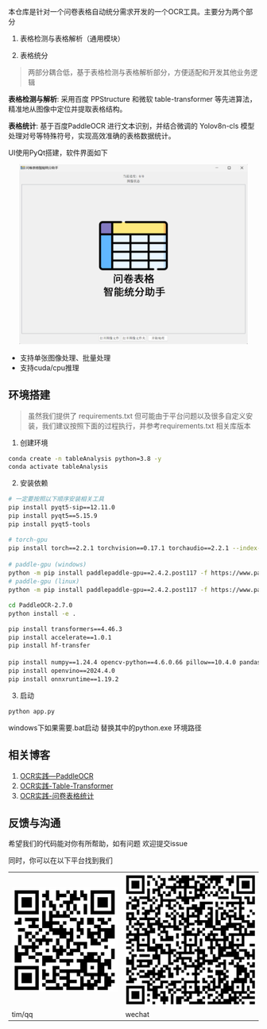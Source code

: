 本仓库是针对一个问卷表格自动统分需求开发的一个OCR工具。主要分为两个部分

1. 表格检测与表格解析（通用模块）

2. 表格统分

> 两部分耦合低，基于表格检测与表格解析部分，方便适配和开发其他业务逻辑

**表格检测与解析**: 采用百度 PPStructure 和微软 table-transformer 等先进算法，精准地从图像中定位并提取表格结构。

**表格统计**: 基于百度PaddleOCR 进行文本识别，并结合微调的 Yolov8n-cls 模型处理对号等特殊符号，实现高效准确的表格数据统计。

UI使用PyQt搭建，软件界面如下

<center>
<img src="./resources/app.png" style="zoom:45%;" />
</center>

- 支持单张图像处理、批量处理
- 支持cuda/cpu推理

## 环境搭建

> 虽然我们提供了 requirements.txt
> 但可能由于平台问题以及很多自定义安装，我们建议按照下面的过程执行，并参考requirements.txt 相关库版本

1. 创建环境
```bash
conda create -n tableAnalysis python=3.8 -y
conda activate tableAnalysis
```

2. 安装依赖
```bash
# 一定要按照以下顺序安装相关工具
pip install pyqt5-sip==12.11.0
pip install pyqt5==5.15.9
pip install pyqt5-tools
```

```bash
# torch-gpu
pip install torch==2.2.1 torchvision==0.17.1 torchaudio==2.2.1 --index-url https://download.pytorch.org/whl/cu118

# paddle-gpu (windows)
python -m pip install paddlepaddle-gpu==2.4.2.post117 -f https://www.paddlepaddle.org.cn/whl/windows/mkl/avx/stable.html
# paddle-gpu (linux)
python -m pip install paddlepaddle-gpu==2.4.2.post117 -f https://www.paddlepaddle.org.cn/whl/linux/mkl/avx/stable.html
```

```bash
cd PaddleOCR-2.7.0
python install -e .
```

```bash
pip install transformers==4.46.3
pip install accelerate==1.0.1
pip install hf-transfer

pip install numpy==1.24.4 opencv-python==4.6.0.66 pillow==10.4.0 pandas==2.0.2
pip install openvino==2024.4.0
pip install onnxruntime==1.19.2
```

3. 启动
```bash
python app.py
```
windows下如果需要.bat启动 替换其中的python.exe 环境路径

## 相关博客

1. [OCR实践—PaddleOCR](https://blog.csdn.net/csy1021/article/details/144518451?spm=1001.2014.3001.5502)
2. [OCR实践-Table-Transformer](https://blog.csdn.net/csy1021/article/details/144742974?spm=1001.2014.3001.5502)
3. [OCR实践-问卷表格统计](https://blog.csdn.net/csy1021/article/details/144777615?spm=1001.2014.3001.5501)

## 反馈与沟通

希望我们的代码能对你有所帮助，如有问题 欢迎提交issue

同时，你可以在以下平台找到我们

<table>
  <tr>
    <td><img src="./resources/contact/tim.jpg" style="zoom:45%;" /></td>
    <td><img src="./resources/contact/wechat.jpg" style="zoom:55%;" /></td>
  </tr>
  <tr>
    <td>tim/qq</td>
    <td>wechat</td>
  </tr>
</table>
